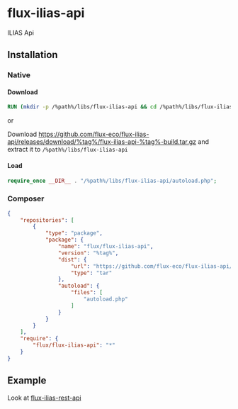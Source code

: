 # flux-ilias-api

ILIAS Api

## Installation

### Native

#### Download

```dockerfile
RUN (mkdir -p /%path%/libs/flux-ilias-api && cd /%path%/libs/flux-ilias-api && wget -O - https://github.com/flux-eco/flux-ilias-api/releases/download/%tag%/flux-ilias-api-%tag%-build.tar.gz | tar -xz --strip-components=1)
```

or

Download https://github.com/flux-eco/flux-ilias-api/releases/download/%tag%/flux-ilias-api-%tag%-build.tar.gz and extract it to `/%path%/libs/flux-ilias-api`

#### Load

```php
require_once __DIR__ . "/%path%/libs/flux-ilias-api/autoload.php";
```

### Composer

```json
{
    "repositories": [
        {
            "type": "package",
            "package": {
                "name": "flux/flux-ilias-api",
                "version": "%tag%",
                "dist": {
                    "url": "https://github.com/flux-eco/flux-ilias-api/releases/download/%tag%/flux-ilias-api-%tag%-build.tar.gz",
                    "type": "tar"
                },
                "autoload": {
                    "files": [
                        "autoload.php"
                    ]
                }
            }
        }
    ],
    "require": {
        "flux/flux-ilias-api": "*"
    }
}
```

## Example

Look at [flux-ilias-rest-api](https://github.com/flux-caps/flux-ilias-rest-api)
